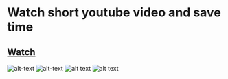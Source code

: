 

# Watch short youtube video and save time

## [Watch](https://youtu.be/2_xt1WpoBgU)



![alt-text](https://i.ibb.co/KsJ6BCp/Screenshot-2021-04-19-at-1-29-26-AM.png)
![alt-text](https://i.ibb.co/mFHv9bM/Screenshot-2021-04-19-at-1-29-12-AM.png)
![alt text](https://i.ibb.co/dbc054P/Screenshot-2021-02-17-at-11-56-06-PM.png)
![alt text](https://i.ibb.co/8Pmm3JB/Screenshot-2021-02-17-at-11-56-23-PM.png)



